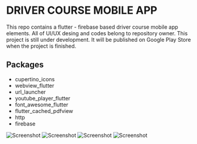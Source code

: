 # DRIVER COURSE MOBILE APP

This repo contains a flutter - firebase based driver course mobile app elements. All of UI/UX desing and codes belong to repository owner. This project is still under development. It will be published on Google Play Store when the project is finished.

## Packages

 - cupertino_icons
 - webview_flutter
 - url_launcher
 - youtube_player_flutter
 - font_awesome_flutter
 - flutter_cached_pdfview
 - http
 - firebase

![Screenshot](https://github.com/kutsaltekbas/kodluyoruzilkrepo/blob/main/Screenshot_20230125-045241.jpg)
![Screenshot](https://github.com/kutsaltekbas/kodluyoruzilkrepo/blob/main/Screenshot_20230125-045300.jpg)
![Screenshot](https://github.com/kutsaltekbas/kodluyoruzilkrepo/blob/main/Screenshot_20230125-045316.jpg)
![Screenshot](https://github.com/kutsaltekbas/kodluyoruzilkrepo/blob/main/Screenshot_20230203-235809.jpg)

